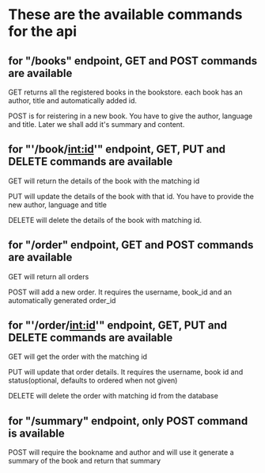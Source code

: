 <!-- This project is an api for a bookstore that allows the user to make orders, view books, view the status of the orders etc -->

# These are the available commands for the api

## for "/books" endpoint, GET and POST commands are available

GET returns all the registered books in the bookstore. each book has an author, title and automatically added id.

POST is for reistering in a new book. You have to give the author, language and title. Later we shall add it's summary and content.

## for "'/book/<int:id>'" endpoint, GET, PUT and DELETE commands are available

GET will return the details of the book with the matching id

PUT will update the details of the book with that id. You have to provide the new author, language and title

DELETE will delete the details of the book with matching id.

## for "/order" endpoint, GET and POST commands are available

GET will return all orders

POST will add a new order. It requires the username, book_id and an automatically generated order_id

## for "'/order/<int:id>'" endpoint, GET, PUT and DELETE commands are available

GET will get the order with the matching id

PUT will update that order details. It requires the username, book id and status(optional, defaults to ordered when not given)

DELETE will delete the order with matching id from the database

## for "/summary" endpoint, only POST command is available

POST will require the bookname and author and will use it generate a summary of the book and return that summary